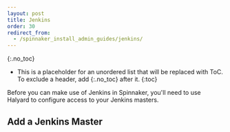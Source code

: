 ```yaml
---
layout: post
title: Jenkins
order: 30
redirect_from:
  - /spinnaker_install_admin_guides/jenkins/
---
```


{:.no_toc}
* This is a placeholder for an unordered list that will be replaced with ToC. To exclude a header, add {:.no_toc} after it.
{:toc}

Before you can make use of Jenkins in Spinnaker, you'll need to use Halyard
to configure access to your Jenkins masters.

## Add a Jenkins Master




